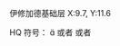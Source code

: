 
<Status :id="1597" name="受伤加重" :stack="3" />

<Status :id="1597" name="受伤加重" />

<Item name="魔菇宝" /><Item name="小壳蟹" /><Item name="胖墩跳蜥" /><Item name="小小魔精" />

<span class="eorzea-map-trigger show-as-link show-with-icon" data-map-name="伊修加德基础层" data-map-id="218" data-map-x="9.74" data-map-y="11.57">伊修加德基础层 X:9.7, Y:11.6</span>

<Pos name="伊修加德基础层" :x="9.74" :y="11.57" />

<BuffSearch />

HQ 符号： &#xe03c; 或者 <i class="xiv hq"></i> 或者  <i class="xiv e03c"></i>

<XIVFontList />
